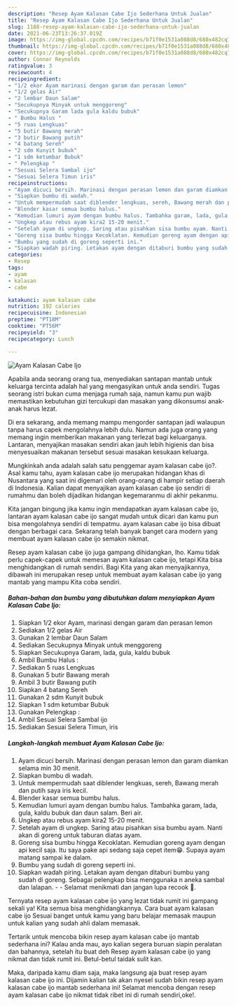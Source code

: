 ```yaml
---
description: "Resep Ayam Kalasan Cabe Ijo Sederhana Untuk Jualan"
title: "Resep Ayam Kalasan Cabe Ijo Sederhana Untuk Jualan"
slug: 1188-resep-ayam-kalasan-cabe-ijo-sederhana-untuk-jualan
date: 2021-06-23T13:26:37.019Z
image: https://img-global.cpcdn.com/recipes/b71f0e1531a088d8/680x482cq70/ayam-kalasan-cabe-ijo-foto-resep-utama.jpg
thumbnail: https://img-global.cpcdn.com/recipes/b71f0e1531a088d8/680x482cq70/ayam-kalasan-cabe-ijo-foto-resep-utama.jpg
cover: https://img-global.cpcdn.com/recipes/b71f0e1531a088d8/680x482cq70/ayam-kalasan-cabe-ijo-foto-resep-utama.jpg
author: Connor Reynolds
ratingvalue: 3
reviewcount: 4
recipeingredient:
- "1/2 ekor Ayam marinasi dengan garam dan perasan lemon"
- "1/2 gelas Air"
- "2 lembar Daun Salam"
- "Secukupnya Minyak untuk menggoreng"
- "Secukupnya Garam lada gula kaldu bubuk"
- " Bumbu Halus "
- "5 ruas Lengkuas"
- "5 butir Bawang merah"
- "3 butir Bawang putih"
- "4 batang Sereh"
- "2 sdm Kunyit bubuk"
- "1 sdm ketumbar Bubuk"
- " Pelengkap "
- "Sesuai Selera Sambal ijo"
- "Sesuai Selera Timun iris"
recipeinstructions:
- "Ayam dicuci bersih. Marinasi dengan perasan lemon dan garam diamkan selama min 30 menit."
- "Siapkan bumbu di wadah."
- "Untuk mempermudah saat diblender lengkuas, sereh, Bawang merah dan putih saya iris kecil."
- "Blender kasar semua bumbu halus."
- "Kemudian lumuri ayam dengan bumbu halus. Tambahka garam, lada, gula, kaldu bubuk dan daun salam. Beri air."
- "Ungkep atau rebus ayam kira2 15-20 menit."
- "Setelah ayam di ungkep. Saring atau pisahkan sisa bumbu ayam. Nanti akan di goreng untuk taburan diatas ayam."
- "Goreng sisa bumbu hingga Kecoklatan. Kemudian goreng ayam dengan api kecil saja. Itu saya pake api sedang saja cepet item😁. Supaya ayam matang sampai ke dalam."
- "Bumbu yang sudah di goreng seperti ini."
- "Siapkan wadah piring. Letakan ayam dengan ditaburi bumbu yang sudah di goreng. Sebagai pelengkap bisa menggunaka n aneka sambal dan lalapan.   Selamat menikmati dan jangan lupa recook 🤭."
categories:
- Resep
tags:
- ayam
- kalasan
- cabe

katakunci: ayam kalasan cabe 
nutrition: 192 calories
recipecuisine: Indonesian
preptime: "PT18M"
cooktime: "PT56M"
recipeyield: "3"
recipecategory: Lunch

---
```



![Ayam Kalasan Cabe Ijo](https://img-global.cpcdn.com/recipes/b71f0e1531a088d8/680x482cq70/ayam-kalasan-cabe-ijo-foto-resep-utama.jpg)

Apabila anda seorang orang tua, menyediakan santapan mantab untuk keluarga tercinta adalah hal yang mengasyikan untuk anda sendiri. Tugas seorang istri bukan cuma menjaga rumah saja, namun kamu pun wajib memastikan kebutuhan gizi tercukupi dan masakan yang dikonsumsi anak-anak harus lezat.

Di era  sekarang, anda memang mampu mengorder santapan jadi walaupun tanpa harus capek mengolahnya lebih dulu. Namun ada juga orang yang memang ingin memberikan makanan yang terlezat bagi keluarganya. Lantaran, menyajikan masakan sendiri akan jauh lebih higienis dan bisa menyesuaikan makanan tersebut sesuai masakan kesukaan keluarga. 



Mungkinkah anda adalah salah satu penggemar ayam kalasan cabe ijo?. Asal kamu tahu, ayam kalasan cabe ijo merupakan hidangan khas di Nusantara yang saat ini digemari oleh orang-orang di hampir setiap daerah di Indonesia. Kalian dapat menyajikan ayam kalasan cabe ijo sendiri di rumahmu dan boleh dijadikan hidangan kegemaranmu di akhir pekanmu.

Kita jangan bingung jika kamu ingin mendapatkan ayam kalasan cabe ijo, lantaran ayam kalasan cabe ijo sangat mudah untuk dicari dan kamu pun bisa mengolahnya sendiri di tempatmu. ayam kalasan cabe ijo bisa dibuat dengan berbagai cara. Sekarang telah banyak banget cara modern yang membuat ayam kalasan cabe ijo semakin nikmat.

Resep ayam kalasan cabe ijo juga gampang dihidangkan, lho. Kamu tidak perlu capek-capek untuk memesan ayam kalasan cabe ijo, tetapi Kita bisa menghidangkan di rumah sendiri. Bagi Kita yang akan menyajikannya, dibawah ini merupakan resep untuk membuat ayam kalasan cabe ijo yang mantab yang mampu Kita coba sendiri.

<!--inarticleads1-->

##### Bahan-bahan dan bumbu yang dibutuhkan dalam menyiapkan Ayam Kalasan Cabe Ijo:

1. Siapkan 1/2 ekor Ayam, marinasi dengan garam dan perasan lemon
1. Sediakan 1/2 gelas Air
1. Gunakan 2 lembar Daun Salam
1. Sediakan Secukupnya Minyak untuk menggoreng
1. Siapkan Secukupnya Garam, lada, gula, kaldu bubuk
1. Ambil  Bumbu Halus :
1. Sediakan 5 ruas Lengkuas
1. Gunakan 5 butir Bawang merah
1. Ambil 3 butir Bawang putih
1. Siapkan 4 batang Sereh
1. Gunakan 2 sdm Kunyit bubuk
1. Siapkan 1 sdm ketumbar Bubuk
1. Gunakan  Pelengkap :
1. Ambil Sesuai Selera Sambal ijo
1. Sediakan Sesuai Selera Timun, iris




<!--inarticleads2-->

##### Langkah-langkah membuat Ayam Kalasan Cabe Ijo:

1. Ayam dicuci bersih. Marinasi dengan perasan lemon dan garam diamkan selama min 30 menit.
1. Siapkan bumbu di wadah.
1. Untuk mempermudah saat diblender lengkuas, sereh, Bawang merah dan putih saya iris kecil.
1. Blender kasar semua bumbu halus.
1. Kemudian lumuri ayam dengan bumbu halus. Tambahka garam, lada, gula, kaldu bubuk dan daun salam. Beri air.
1. Ungkep atau rebus ayam kira2 15-20 menit.
1. Setelah ayam di ungkep. Saring atau pisahkan sisa bumbu ayam. Nanti akan di goreng untuk taburan diatas ayam.
1. Goreng sisa bumbu hingga Kecoklatan. Kemudian goreng ayam dengan api kecil saja. Itu saya pake api sedang saja cepet item😁. Supaya ayam matang sampai ke dalam.
1. Bumbu yang sudah di goreng seperti ini.
1. Siapkan wadah piring. Letakan ayam dengan ditaburi bumbu yang sudah di goreng. Sebagai pelengkap bisa menggunaka n aneka sambal dan lalapan.  -  - Selamat menikmati dan jangan lupa recook 🤭.




Ternyata resep ayam kalasan cabe ijo yang lezat tidak rumit ini gampang sekali ya! Kita semua bisa menghidangkannya. Cara buat ayam kalasan cabe ijo Sesuai banget untuk kamu yang baru belajar memasak maupun untuk kalian yang sudah ahli dalam memasak.

Tertarik untuk mencoba bikin resep ayam kalasan cabe ijo mantab sederhana ini? Kalau anda mau, ayo kalian segera buruan siapin peralatan dan bahannya, setelah itu buat deh Resep ayam kalasan cabe ijo yang nikmat dan tidak rumit ini. Betul-betul taidak sulit kan. 

Maka, daripada kamu diam saja, maka langsung aja buat resep ayam kalasan cabe ijo ini. Dijamin kalian tak akan nyesel sudah bikin resep ayam kalasan cabe ijo mantab sederhana ini! Selamat mencoba dengan resep ayam kalasan cabe ijo nikmat tidak ribet ini di rumah sendiri,oke!.

